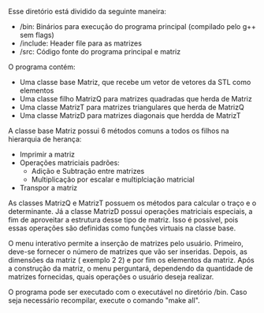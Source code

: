 Esse diretório está dividido da seguinte maneira:
* /bin: Binários para execução do programa principal (compilado pelo g++ sem flags)
* /include: Header file para as matrizes 
* /src: Código fonte do programa principal e matriz

O programa contém:
* Uma classe base Matriz, que recebe um vetor de vetores da STL como elementos
* Uma classe filho MatrizQ para matrizes quadradas que herda de Matriz
* Uma classe MatrizT para matrizes triangulares que herda de MatrizQ
* Uma classe MatrizD para matrizes diagonais que herdda de MatrizT

A classe base Matriz possui 6 métodos comuns a todos os filhos na hierarquia de herança:
* Imprimir a matriz
* Operações matriciais padrões:
  * Adição e Subtração entre matrizes
  * Multiplicação por escalar e multiplciação matricial
* Transpor a matriz

As classes MatrizQ e MatrizT possuem os métodos para calcular o traço e o determinante. Já a classe MatrizD possui operações matriciais especiais,
a fim de aproveitar a estrutura desse tipo de matriz. Isso é possível, pois essas operações são definidas como funções virtuais na classe base.

O menu interativo permite a inserção de matrizes pelo usuário. Primeiro, deve-se fornecer o número de matrizes que vão ser inseridas. Depois, as dimensões da matriz (
exemplo 2 2) e por fim os elementos da matriz. Após a construção da matriz, o menu perguntará, dependendo da quantidade de matrizes fornecidas, quais operações
o usuário deseja realizar.

O programa pode ser executado com o executável no diretório /bin. Caso seja necessário recompilar, execute o comando "make all".




